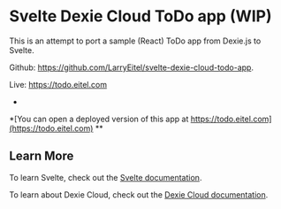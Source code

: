 # Svelte Dexie Cloud ToDo app (WIP)

This is an attempt to port a sample (React) ToDo app from Dexie.js to Svelte.

Github: https://github.com/LarryEitel/svelte-dexie-cloud-todo-app.

Live: https://todo.eitel.com

*
*[You can open a deployed version of this app at https://todo.eitel.com](https://todo.eitel.com)
**

## Learn More

To learn Svelte, check out the [Svelte documentation](https://svelte.dev/docs/introduction).

To learn about Dexie Cloud, check out the [Dexie Cloud documentation](https://dexie.org/cloud/docs/).
